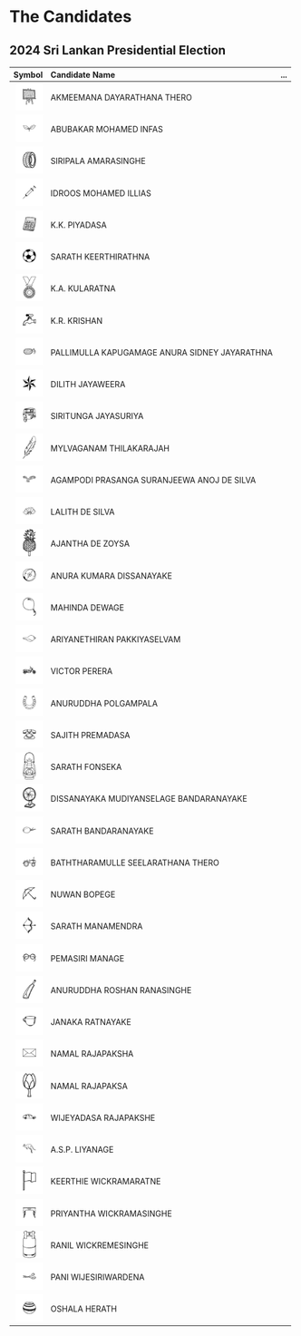 # The Candidates

## 2024 Sri Lankan Presidential Election

| Symbol | Candidate Name | ... |
|--:|:--|---|
| <img src="data/images/1-ADT.png" width="48" /> | AKMEEMANA DAYARATHANA THERO |  |
| <img src="data/images/2-AMI.png" width="48" /> | ABUBAKAR MOHAMED INFAS |  |
| <img src="data/images/3-SA.png" width="48" /> | SIRIPALA AMARASINGHE |  |
| <img src="data/images/4-IMI.png" width="48" /> | IDROOS MOHAMED ILLIAS |  |
| <img src="data/images/5-KP.png" width="48" /> | K.K. PIYADASA |  |
| <img src="data/images/6-SK.png" width="48" /> | SARATH KEERTHIRATHNA |  |
| <img src="data/images/7-KK.png" width="48" /> | K.A. KULARATNA |  |
| <img src="data/images/8-KK.png" width="48" /> | K.R. KRISHAN |  |
| <img src="data/images/9-PKASJ.png" width="48" /> | PALLIMULLA KAPUGAMAGE ANURA SIDNEY JAYARATHNA |  |
| <img src="data/images/10-DJ.png" width="48" /> | DILITH JAYAWEERA |  |
| <img src="data/images/11-SJ.png" width="48" /> | SIRITUNGA JAYASURIYA |  |
| <img src="data/images/12-MT.png" width="48" /> | MYLVAGANAM THILAKARAJAH |  |
| <img src="data/images/13-APSADS.png" width="48" /> | AGAMPODI PRASANGA SURANJEEWA ANOJ DE SILVA |  |
| <img src="data/images/14-LDS.png" width="48" /> | LALITH DE SILVA |  |
| <img src="data/images/15-ADZ.png" width="48" /> | AJANTHA DE ZOYSA |  |
| <img src="data/images/16-AKD.png" width="48" /> | ANURA KUMARA DISSANAYAKE |  |
| <img src="data/images/17-MD.png" width="48" /> | MAHINDA DEWAGE |  |
| <img src="data/images/18-AP.png" width="48" /> | ARIYANETHIRAN PAKKIYASELVAM |  |
| <img src="data/images/19-VP.png" width="48" /> | VICTOR PERERA |  |
| <img src="data/images/20-AP.png" width="48" /> | ANURUDDHA POLGAMPALA |  |
| <img src="data/images/21-SP.png" width="48" /> | SAJITH PREMADASA |  |
| <img src="data/images/22-SF.png" width="48" /> | SARATH FONSEKA |  |
| <img src="data/images/23-DMB.png" width="48" /> | DISSANAYAKA MUDIYANSELAGE BANDARANAYAKE |  |
| <img src="data/images/24-SB.png" width="48" /> | SARATH BANDARANAYAKE |  |
| <img src="data/images/25-BST.png" width="48" /> | BATHTHARAMULLE SEELARATHANA THERO |  |
| <img src="data/images/26-NB.png" width="48" /> | NUWAN BOPEGE |  |
| <img src="data/images/27-SM.png" width="48" /> | SARATH MANAMENDRA |  |
| <img src="data/images/28-PM.png" width="48" /> | PEMASIRI MANAGE |  |
| <img src="data/images/29-ARR.png" width="48" /> | ANURUDDHA ROSHAN RANASINGHE |  |
| <img src="data/images/30-JR.png" width="48" /> | JANAKA RATNAYAKE |  |
| <img src="data/images/31-NR.png" width="48" /> | NAMAL RAJAPAKSHA |  |
| <img src="data/images/32-NR.png" width="48" /> | NAMAL RAJAPAKSA |  |
| <img src="data/images/33-WR.png" width="48" /> | WIJEYADASA RAJAPAKSHE |  |
| <img src="data/images/34-AL.png" width="48" /> | A.S.P. LIYANAGE |  |
| <img src="data/images/35-KW.png" width="48" /> | KEERTHIE WICKRAMARATNE |  |
| <img src="data/images/36-PW.png" width="48" /> | PRIYANTHA WICKRAMASINGHE |  |
| <img src="data/images/37-RW.png" width="48" /> | RANIL WICKREMESINGHE |  |
| <img src="data/images/38-PW.png" width="48" /> | PANI WIJESIRIWARDENA |  |
| <img src="data/images/39-OH.png" width="48" /> | OSHALA HERATH |  |